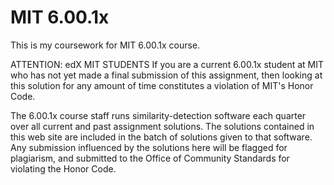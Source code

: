 MIT 6.00.1x
===========

This is my coursework for MIT 6.00.1x course.

ATTENTION:  edX MIT STUDENTS
If you are a current 6.00.1x student at MIT who has not yet made a final submission of this assignment, then looking at this solution for any amount of time constitutes a violation of MIT's Honor Code.

The 6.00.1x course staff runs similarity-detection software each quarter over all current and past assignment solutions.  The solutions contained in this web site are included in the batch of solutions given to that software. Any submission influenced by the solutions here will be flagged for plagiarism, and submitted to the Office of Community Standards for violating the Honor Code.
